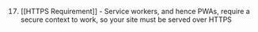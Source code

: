 17. [[HTTPS Requirement]] - Service workers, and hence PWAs, require a secure context to work, so your site must be served over HTTPS